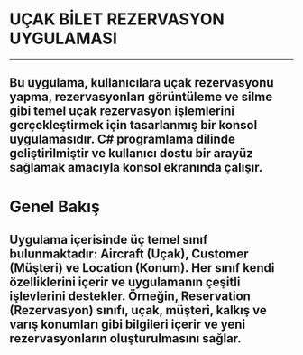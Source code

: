 # UÇAK BİLET REZERVASYON UYGULAMASI
-------------------------------------------------------
Bu uygulama, kullanıcılara uçak rezervasyonu yapma, rezervasyonları görüntüleme ve silme gibi temel uçak rezervasyon işlemlerini gerçekleştirmek için tasarlanmış bir konsol uygulamasıdır. C# programlama dilinde geliştirilmiştir ve kullanıcı dostu bir arayüz sağlamak amacıyla konsol ekranında çalışır.
---------------------------------------------------------------------------------------------------------------- 
# Genel Bakış
Uygulama içerisinde üç temel sınıf bulunmaktadır: Aircraft (Uçak), Customer (Müşteri) ve Location (Konum). Her sınıf kendi özelliklerini içerir ve uygulamanın çeşitli işlevlerini destekler. Örneğin, Reservation (Rezervasyon) sınıfı, uçak, müşteri, kalkış ve varış konumları gibi bilgileri içerir ve yeni rezervasyonların oluşturulmasını sağlar.
-----------------------------------------------------------------------------------------------------------------
